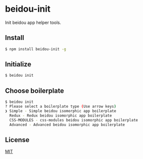 # beidou-init

Init beidou app helper tools.

## Install

```bash
$ npm install beidou-init -g
```

## Initialize

```bash
$ beidou init
```

## Choose boilerplate

```bash
$ beidou init
? Please select a boilerplate type (Use arrow keys)
❯ Simple - Simple beidou isomorphic app boilerplate
  Redux - Redux beidou isomorphic app boilerplate
  CSS-MODULES - css-modules beidou isomorphic app boilerplate
  Advanced - Advanced beidou isomorphic app boilerplate
```

## License

[MIT](LICENSE)

